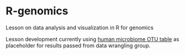 # R-genomics
Lesson on data analysis and visualization in R for genomics

Lesson development currently using [human microbiome OTU table](http://www.hmpdacc.org/HMQCP/) as placeholder for results passed from data wrangling group.
